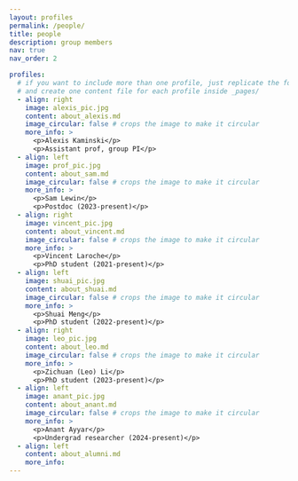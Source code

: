 ```yaml
---
layout: profiles
permalink: /people/
title: people
description: group members
nav: true
nav_order: 2

profiles:
  # if you want to include more than one profile, just replicate the following block
  # and create one content file for each profile inside _pages/
  - align: right
    image: alexis_pic.jpg
    content: about_alexis.md
    image_circular: false # crops the image to make it circular
    more_info: >
      <p>Alexis Kaminski</p>
      <p>Assistant prof, group PI</p>
  - align: left
    image: prof_pic.jpg
    content: about_sam.md
    image_circular: false # crops the image to make it circular
    more_info: >
      <p>Sam Lewin</p>
      <p>Postdoc (2023-present)</p>
  - align: right
    image: vincent_pic.jpg
    content: about_vincent.md
    image_circular: false # crops the image to make it circular
    more_info: >
      <p>Vincent Laroche</p>
      <p>PhD student (2021-present)</p>
  - align: left
    image: shuai_pic.jpg
    content: about_shuai.md
    image_circular: false # crops the image to make it circular
    more_info: >
      <p>Shuai Meng</p>
      <p>PhD student (2022-present)</p>
  - align: right
    image: leo_pic.jpg
    content: about_leo.md
    image_circular: false # crops the image to make it circular
    more_info: >
      <p>Zichuan (Leo) Li</p>
      <p>PhD student (2023-present)</p>
  - align: left
    image: anant_pic.jpg
    content: about_anant.md
    image_circular: false # crops the image to make it circular
    more_info: >
      <p>Anant Ayyar</p>
      <p>Undergrad researcher (2024-present)</p>
  - align: left
    content: about_alumni.md
    more_info: 
---
```


